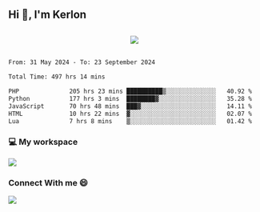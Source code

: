 ## Hi 👋, I'm Kerlon

<p align="center" style="margin: 30px;">
 
 <img src="https://skillicons.dev/icons?i=html,css,bootstrap,js,nodejs,jquery,python,flask,php,mysql,lua,sqlite,firebase">


</p>
<!--START_SECTION:waka-->

```txt
From: 31 May 2024 - To: 23 September 2024

Total Time: 497 hrs 14 mins

PHP              205 hrs 23 mins ██████████▒░░░░░░░░░░░░░░   40.92 %
Python           177 hrs 3 mins  ████████▓░░░░░░░░░░░░░░░░   35.28 %
JavaScript       70 hrs 48 mins  ███▓░░░░░░░░░░░░░░░░░░░░░   14.11 %
HTML             10 hrs 22 mins  ▓░░░░░░░░░░░░░░░░░░░░░░░░   02.07 %
Lua              7 hrs 8 mins    ▒░░░░░░░░░░░░░░░░░░░░░░░░   01.42 %
```

<!--END_SECTION:waka-->


<p align="center">
 <h3>💻 My workspace</h3>
    <img src="https://skillicons.dev/icons?i=mint" />
</p>

<p align="center">
 <h3>Connect With me 😄</h3> 
    <a href="https://www.linkedin.com/in/kerlon-fernandes"><img src="https://skillicons.dev/icons?i=linkedin" />
  </a>
</p>



